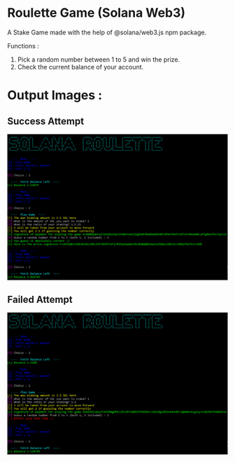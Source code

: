 # Roulette Game (Solana Web3)

A Stake Game made with the help of @solana/web3.js npm package.

Functions : 
1. Pick a random number between 1 to 5 and win the prize.
2. Check the current balance of your account.

# Output Images : 

## Success Attempt
![image](https://github.com/AmitGupta7580/Roulette-game-Solana-Web3/blob/master/images/successful%20attempt.png)

## Failed Attempt
![image](https://github.com/AmitGupta7580/Roulette-game-Solana-Web3/blob/master/images/invalid_attempt.png)
